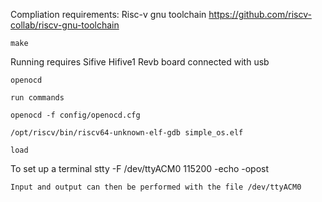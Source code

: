 Compliation requirements:
    Risc-v gnu toolchain
        https://github.com/riscv-collab/riscv-gnu-toolchain

    make
    
Running requires
    Sifive Hifive1 Revb board connected with usb

    openocd

    run commands

    openocd -f config/openocd.cfg

    /opt/riscv/bin/riscv64-unknown-elf-gdb simple_os.elf

    load

To set up a terminal
    stty -F /dev/ttyACM0 115200 -echo -opost

    Input and output can then be performed with the file /dev/ttyACM0